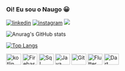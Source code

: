 ### Oi! Eu sou o Naugo 😀

[![linkedin](https://img.shields.io/badge/LinkedIn-0077B5?style=for-the-badge&logo=linkedin&logoColor=white)](https://www.linkedin.com/in/naugo-peixoto-922a76197/)
[![instagram](https://img.shields.io/badge/Instagram-E4405F?style=for-the-badge&logo=instagram&logoColor=white)](https://www.instagram.com/naugopgomes/)
<a href="mailto:naugopeixotogomes@gmail.com"><img src="https://img.shields.io/badge/Gmail-D14836?style=for-the-badge&logo=gmail&logoColor=white" target="_blank"></a>

![Anurag's GitHub stats](https://github-readme-stats.vercel.app/api?username=NaugoPgomes&show_icons=true&theme=dark) 

[![Top Langs](https://github-readme-stats.vercel.app/api/top-langs/?username=NaugoPgomes&layout=compact&theme=dark)](https://github.com/anuraghazra/github-readme-stats)

<div style="display: inline_block">

<img alingn="center" alt="kotlin" height="30" width="40" src="https://cdn.jsdelivr.net/gh/devicons/devicon/icons/kotlin/kotlin-original.svg"/>
<img alingn="center" alt="Firebase" height="30" width="40" src="https://cdn.jsdelivr.net/gh/devicons/devicon/icons/firebase/firebase-plain.svg"/>
<img alingn="center" alt="Sql" height="30" width="40" src="https://cdn.jsdelivr.net/gh/devicons/devicon/icons/sqlite/sqlite-original.svg"/>
<img alingn="center" alt="Java" height="30" width="40" src="https://cdn.jsdelivr.net/gh/devicons/devicon/icons/java/java-original.svg"/>
<img alingn="center" alt="Git" height="30" width="40" src="https://cdn.jsdelivr.net/gh/devicons/devicon/icons/git/git-original.svg"/>
<img alingn="center" alt="Flutter" height="30" width="40" src="https://cdn.jsdelivr.net/gh/devicons/devicon/icons/flutter/flutter-original.svg"/>
<img alingn="center" alt="Dart" height="30" width="40" src="https://cdn.jsdelivr.net/gh/devicons/devicon/icons/dart/dart-original.svg"/>

</div>


